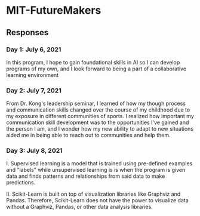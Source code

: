 # MIT-FutureMakers

## Responses
  
  ### Day 1: July 6, 2021
  In this program, I hope to gain foundational skills in AI so I can develop programs of my own, and I look forward to being a part of a collaborative learning environment
   
   ### Day 2: July 7, 2021
   From Dr. Kong's leadership seminar, I learned of how my though process and communication skills changed over the course of my childhood due to my exposure in different communities of sports. I realized how important my communication skill development was to the opportunities I've gained and the person I am, and I wonder how my new ability to adapt to new situations aided me in being able to reach out to communities and help them.
     
   ### Day 3: July 8, 2021
  I. Supervised learning is a model that is trained using pre-defined examples and "labels" while unsupervised learning is is when the program is given data and finds patterns and relationships from said data to make predictions.
  
  II. Scikit-Learn is built on top of visualization libraries like Graphviz and Pandas. Therefore, Scikit-Learn does not have the power to visualize data without a Graphviz, Pandas, or other data analysis libraries.
   
